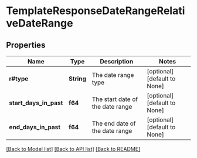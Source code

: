 # TemplateResponseDateRangeRelativeDateRange

## Properties
Name | Type | Description | Notes
------------ | ------------- | ------------- | -------------
**r#type** | **String** | The date range type | [optional] [default to None]
**start_days_in_past** | **f64** | The start date of the date range | [optional] [default to None]
**end_days_in_past** | **f64** | The end date of the date range | [optional] [default to None]

[[Back to Model list]](../README.md#documentation-for-models) [[Back to API list]](../README.md#documentation-for-api-endpoints) [[Back to README]](../README.md)


